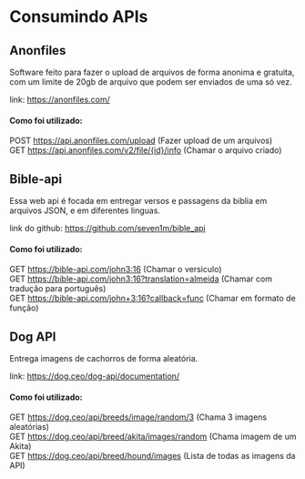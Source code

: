 # Consumindo APIs

## Anonfiles

Software feito para fazer o upload de arquivos de forma anonima e gratuita, com um limite de 20gb de arquivo que podem ser enviados de uma só vez. <br>

link: https://anonfiles.com/

#### Como foi utilizado:

POST https://api.anonfiles.com/upload (Fazer upload de um arquivos) <br>
GET https://api.anonfiles.com/v2/file/{id}/info (Chamar o arquivo criado) <br>

## Bible-api

Essa web api é focada em entregar versos e passagens da biblia em arquivos JSON, e em diferentes linguas. <br>

link do github: https://github.com/seven1m/bible_api

#### Como foi utilizado:

GET https://bible-api.com/john3:16 (Chamar o versiculo)<br>
GET https://bible-api.com/john3:16?translation=almeida (Chamar com tradução para português) <br>
GET https://bible-api.com/john+3:16?callback=func (Chamar em formato de função) <br>

## Dog API

Entrega imagens de cachorros de forma aleatória. <br>

link: https://dog.ceo/dog-api/documentation/

#### Como foi utilizado:

GET https://dog.ceo/api/breeds/image/random/3 (Chama 3 imagens aleatórias) <br>
GET https://dog.ceo/api/breed/akita/images/random (Chama imagem de um Akita) <br>
GET https://dog.ceo/api/breed/hound/images (Lista de todas as imagens da API) <br>
